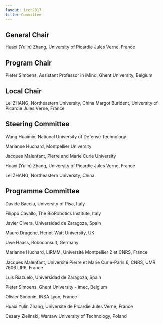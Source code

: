 ```yaml
---
layout: iccr2017
title: Committee
---
```


>


## General Chair

Huaxi (Yulin) Zhang, University of Picardie Jules Verne, France

## Program Chair

Pieter Simoens, Assistant Professor in iMind, Ghent University, Belgium

## Local Chair

Lei ZHANG, Northeastern University, China
Margot Burident, University of Picardie Jules Verne, France

## Steering Committee

Wang Huaimin, National University of Defense Technology

Marianne Huchard, Montpellier University

Jacques Malenfant, Pierre and Marie Curie University

Huaxi (Yulin) Zhang, University of Picardie Jules Verne, France

Lei ZHANG, Northeastern University, China

## Programme Committee
Davide	Bacciu,	University of Pisa, Italy

Filippo	Cavallo, The BioRobotics Institute, Italy

Javier	Civera,	Universidad de Zaragoza, Spain

Mauro	Dragone,	Heriot-Watt University, UK

Uwe	Haass,	Roboconsult, Germany

Marianne	Huchard, LIRMM, Université Montpellier 2 et CNRS, France

Jacques	Malenfant, Université Pierre et Marie Curie-Paris 6, CNRS, UMR 7606 LIP6, France

Luis	Riazuelo,	Universidad de Zaragoza, Spain

Pieter	Simoens,	Ghent University - imec, Belgium

Olivier Simonin, INSA Lyon, France

Huaxi Yulin	Zhang, Université de Picardie Jules Verne, France

Cezary	Zielinski,	Warsaw University of Technology, Poland
